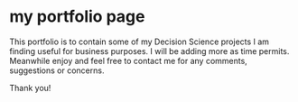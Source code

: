# my portfolio page
This portfolio is to contain some of my Decision Science projects I am finding useful for business purposes.
I will be adding more as time permits.
Meanwhile enjoy and feel free to contact me for any comments, suggestions or concerns.

Thank you!